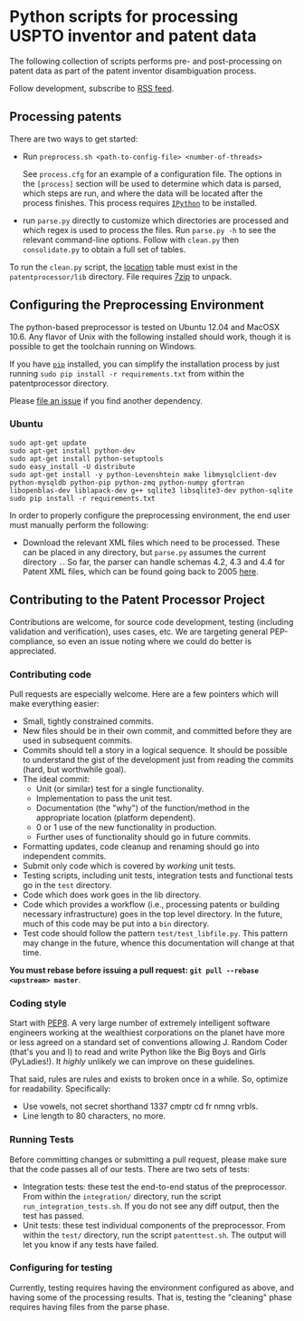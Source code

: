 # Python scripts for processing USPTO inventor and patent data

The following collection of scripts performs pre- and
post-processing on patent data as part of the patent
inventor disambiguation process.

Follow development, subscribe to
[RSS
feed](https://github.com/funginstitute/patentprocessor/commits/master.atom).

## Processing patents

There are two ways to get started:

* Run `preprocess.sh <path-to-config-file> <number-of-threads>`

  See `process.cfg` for an example of a configuration file. The options in the
  `[process]` section will be used to determine which data is parsed, which
  steps are run, and where the data will be located after the process finishes.
  This process requires [`IPython`](http://ipython.org/install.html) to be
  installed.

* run `parse.py` directly to customize which directories are processed and
  which regex is used to process the files. Run `parse.py -h` to see the
  relevant command-line options. Follow with `clean.py` then
  `consolidate.py` to obtain a full set of tables.

To run the `clean.py` script, the
[location](https://s3.amazonaws.com/fungpatdownloads/geolocation_data.7z)
table must exist in the `patentprocessor/lib` directory. File requires [7zip](http://www.7-zip.org/) to unpack.

## Configuring the Preprocessing Environment

The python-based preprocessor is tested on Ubuntu 12.04 and MacOSX 10.6.  Any
flavor of Unix with the following installed should work, though it is possible
to get the toolchain running on Windows.

If you have [`pip`](http://www.pip-installer.org/en/latest/index.html)
installed, you can simplify the installation process by just running `sudo pip
install -r requirements.txt` from within the patentprocessor directory.

Please [file an issue](https://github.com/funginstitute/patentprocessor/issues) if you find another dependency.

### Ubuntu

```
sudo apt-get update
sudo apt-get install python-dev
sudo apt-get install python-setuptools
sudo easy_install -U distribute
sudo apt-get install -y python-Levenshtein make libmysqlclient-dev python-mysqldb python-pip python-zmq python-numpy gfortran libopenblas-dev liblapack-dev g++ sqlite3 libsqlite3-dev python-sqlite
sudo pip install -r requirements.txt
```

In order to properly configure the preprocessing environment, the end user must
manually perform the following:

* Download the relevant XML files which need to be processed. These can be
  placed in any directory, but `parse.py` assumes the current directory `.`.
  So far, the parser can handle schemas 4.2, 4.3 and 4.4 for Patent XML files,
  which can be found going back to 2005
  [here](http://www.google.com/googlebooks/uspto-patents-grants-text.html).

## Contributing to the Patent Processor Project

Contributions are welcome, for source code development, testing (including
validation and verification), uses cases, etc. We are targeting general
PEP-compliance, so even an issue noting where we could do better is
appreciated.

### Contributing code

Pull requests are especially welcome. Here are a few pointers which will make everything easier:

* Small, tightly constrained commits.
* New files should be in their own commit, and committed before they are used in subsequent commits.
* Commits should tell a story in a logical sequence. It should be possible to understand the gist
  of the development just from reading the commits (hard, but worthwhile goal).
* The ideal commit:
    * Unit (or similar) test for a single functionality.
    * Implementation to pass the unit test.
    * Documentation (the "why") of the function/method in the appropriate location (platform dependent).
    * 0 or 1 use of the new functionality in production.
    * Further uses of functionality should go in future commits.
* Formatting updates, code cleanup and renaming should go into independent commits.
* Submit only code which is covered by *working* unit tests.
* Testing scripts, including unit tests, integration tests and functional tests go in the `test` directory.
* Code which does work goes in the lib directory.
* Code which provides a workflow (i.e., processing patents or building necessary
  infrastructure) goes in the top level directory. In the future, much of this code may
  be put into a `bin` directory.
* Test code should follow the pattern `test/test_libfile.py`. This pattern may change in
  the future, whence this documentation will change at that time.

**You must rebase before issuing a pull request: `git pull --rebase <upstream> master`**.

### Coding style

Start with [PEP8](http://www.python.org/dev/peps/pep-0008/). A very
large number of extremely intelligent software engineers working at the
wealthiest corporations on the planet have more or less agreed on a
standard set of conventions allowing J. Random Coder (that's you and I)
to read and write Python like the Big Boys and Girls (PyLadies!).
It *highly* unlikely we can improve on these guidelines.

That said, rules are rules and exists to broken once in a while.
So, optimize for readability.  Specifically:

* Use vowels, not secret shorthand 1337 cmptr cd fr nmng vrbls.
* Line length to 80 characters, no more.

### Running Tests

Before committing changes or submitting a pull request, please make sure that the code passes
all of our tests. There are two sets of tests:

* Integration tests: these test the end-to-end status of the preprocessor. From
  within the `integration/` directory, run the script
  `run_integration_tests.sh`. If you do not see any diff output, then the test
  has passed.
* Unit tests: these test individual components of the preprocessor. From within
  the `test/` directory, run the script `patenttest.sh`. The output will let
  you know if any tests have failed.

### Configuring for testing

Currently, testing requires having the environment configured as above,
and having some of the processing results. That is, testing the
"cleaning" phase requires having files from the parse phase.
